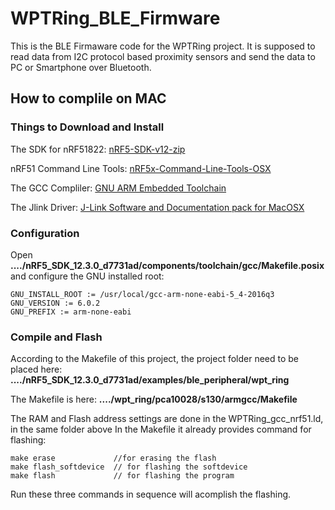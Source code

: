 # WPTRing_BLE_Firmware
This is the BLE Firmaware code for the WPTRing project.
It is supposed to read data from I2C protocol based proximity sensors and send the data to PC or Smartphone over Bluetooth.

## How to complile on MAC
### Things to Download and Install
The SDK for nRF51822: [nRF5-SDK-v12-zip](https://www.nordicsemi.com/eng/Products/Bluetooth-low-energy/nRF51822)

nRF51 Command Line Tools: [nRF5x-Command-Line-Tools-OSX](http://www.nordicsemi.com/eng/Products/Bluetooth-low-energy/nRF51822)

The GCC Compliler: [GNU ARM Embedded Toolchain](https://launchpad.net/gcc-arm-embedded)

The Jlink Driver: [J-Link Software and Documentation pack for MacOSX](https://www.segger.com/downloads/jlink)
### Configuration
Open **..../nRF5_SDK_12.3.0_d7731ad/components/toolchain/gcc/Makefile.posix** 
and configure the GNU installed root:
```
GNU_INSTALL_ROOT := /usr/local/gcc-arm-none-eabi-5_4-2016q3
GNU_VERSION := 6.0.2
GNU_PREFIX := arm-none-eabi
```
### Compile and Flash
According to the Makefile of this project, the project folder need to be placed here: **..../nRF5_SDK_12.3.0_d7731ad/examples/ble_peripheral/wpt_ring**

The Makefile is here: **..../wpt_ring/pca10028/s130/armgcc/Makefile**

The RAM and Flash address settings are done in the WPTRing_gcc_nrf51.ld, in the same folder above
In the Makefile it already provides command for flashing:
```
make erase             //for erasing the flash
make flash_softdevice  // for flashing the softdevice
make flash             // for flashing the program
```
Run these three commands in sequence will acomplish the flashing.
